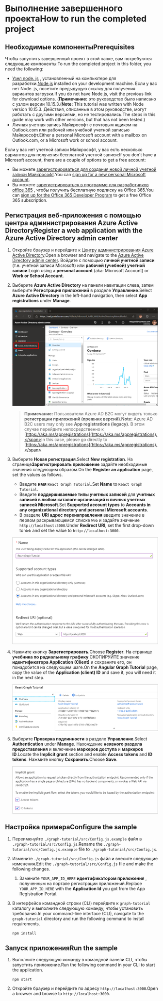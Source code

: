 # <a name="how-to-run-the-completed-project"></a><span data-ttu-id="57f97-101">Выполнение завершенного проекта</span><span class="sxs-lookup"><span data-stu-id="57f97-101">How to run the completed project</span></span>

## <a name="prerequisites"></a><span data-ttu-id="57f97-102">Необходимые компоненты</span><span class="sxs-lookup"><span data-stu-id="57f97-102">Prerequisites</span></span>

<span data-ttu-id="57f97-103">Чтобы запустить завершенный проект в этой папке, вам потребуются следующие компоненты:</span><span class="sxs-lookup"><span data-stu-id="57f97-103">To run the completed project in this folder, you need the following:</span></span>

- <span data-ttu-id="57f97-104">[Узел node. js](https://nodejs.org) , установленный на компьютере для разработки.</span><span class="sxs-lookup"><span data-stu-id="57f97-104">[Node.js](https://nodejs.org) installed on your development machine.</span></span> <span data-ttu-id="57f97-105">Если у вас нет Node. js, посетите предыдущую ссылку для получения вариантов загрузки.</span><span class="sxs-lookup"><span data-stu-id="57f97-105">If you do not have Node.js, visit the previous link for download options.</span></span> <span data-ttu-id="57f97-106">(**Примечание:** это руководство было написано с узлом версии 10.15.3.</span><span class="sxs-lookup"><span data-stu-id="57f97-106">(**Note:** This tutorial was written with Node version 10.15.3.</span></span> <span data-ttu-id="57f97-107">Действия, описанные в этом руководстве, могут работать с другими версиями, но не тестировались.</span><span class="sxs-lookup"><span data-stu-id="57f97-107">The steps in this guide may work with other versions, but that has not been tested.)</span></span>
- <span data-ttu-id="57f97-108">Личная учетная запись Майкрософт с почтовым ящиком на Outlook.com или рабочей или учебной учетной записью Майкрософт.</span><span class="sxs-lookup"><span data-stu-id="57f97-108">Either a personal Microsoft account with a mailbox on Outlook.com, or a Microsoft work or school account.</span></span>

<span data-ttu-id="57f97-109">Если у вас нет учетной записи Майкрософт, у вас есть несколько вариантов для получения бесплатной учетной записи:</span><span class="sxs-lookup"><span data-stu-id="57f97-109">If you don't have a Microsoft account, there are a couple of options to get a free account:</span></span>

- <span data-ttu-id="57f97-110">Вы можете [зарегистрироваться для создания новой личной учетной записи Майкрософт](https://signup.live.com/signup?wa=wsignin1.0&rpsnv=12&ct=1454618383&rver=6.4.6456.0&wp=MBI_SSL_SHARED&wreply=https://mail.live.com/default.aspx&id=64855&cbcxt=mai&bk=1454618383&uiflavor=web&uaid=b213a65b4fdc484382b6622b3ecaa547&mkt=E-US&lc=1033&lic=1).</span><span class="sxs-lookup"><span data-stu-id="57f97-110">You can [sign up for a new personal Microsoft account](https://signup.live.com/signup?wa=wsignin1.0&rpsnv=12&ct=1454618383&rver=6.4.6456.0&wp=MBI_SSL_SHARED&wreply=https://mail.live.com/default.aspx&id=64855&cbcxt=mai&bk=1454618383&uiflavor=web&uaid=b213a65b4fdc484382b6622b3ecaa547&mkt=E-US&lc=1033&lic=1).</span></span>
- <span data-ttu-id="57f97-111">Вы можете [зарегистрироваться в программе для разработчиков office 365](https://developer.microsoft.com/office/dev-program) , чтобы получить бесплатную подписку на Office 365.</span><span class="sxs-lookup"><span data-stu-id="57f97-111">You can [sign up for the Office 365 Developer Program](https://developer.microsoft.com/office/dev-program) to get a free Office 365 subscription.</span></span>

## <a name="register-a-web-application-with-the-azure-active-directory-admin-center"></a><span data-ttu-id="57f97-112">Регистрация веб-приложения с помощью центра администрирования Azure Active Directory</span><span class="sxs-lookup"><span data-stu-id="57f97-112">Register a web application with the Azure Active Directory admin center</span></span>

1. <span data-ttu-id="57f97-113">Откройте браузер и перейдите к [Центру администрирования Azure Active Directory](https://aad.portal.azure.com).</span><span class="sxs-lookup"><span data-stu-id="57f97-113">Open a browser and navigate to the [Azure Active Directory admin center](https://aad.portal.azure.com).</span></span> <span data-ttu-id="57f97-114">Войдите с помощью **личной учетной записи** (т.е. учетной записи Microsoft) или **рабочей (учебной) учетной записи**.</span><span class="sxs-lookup"><span data-stu-id="57f97-114">Login using a **personal account** (aka: Microsoft Account) or **Work or School Account**.</span></span>

1. <span data-ttu-id="57f97-115">Выберите **Azure Active Directory** на панели навигации слева, затем выберите **Регистрация приложений** в разделе **Управление**.</span><span class="sxs-lookup"><span data-stu-id="57f97-115">Select **Azure Active Directory** in the left-hand navigation, then select **App registrations** under **Manage**.</span></span>

    ![<span data-ttu-id="57f97-116">Снимок экрана с регистрациями приложений</span><span class="sxs-lookup"><span data-stu-id="57f97-116">A screenshot of the App registrations</span></span> ](/tutorial/images/aad-portal-app-registrations.png)

    > <span data-ttu-id="57f97-117">**Примечание:** Пользователи Azure AD B2C могут видеть только **регистрации приложений (прежних версий)**.</span><span class="sxs-lookup"><span data-stu-id="57f97-117">**Note:** Azure AD B2C users may only see **App registrations (legacy)**.</span></span> <span data-ttu-id="57f97-118">В этом случае перейдите непосредственно к [https://aka.ms/appregistrations](https://aka.ms/appregistrations).</span><span class="sxs-lookup"><span data-stu-id="57f97-118">In this case, please go directly to [https://aka.ms/appregistrations](https://aka.ms/appregistrations).</span></span>

1. <span data-ttu-id="57f97-119">Выберите **Новая регистрация**.</span><span class="sxs-lookup"><span data-stu-id="57f97-119">Select **New registration**.</span></span> <span data-ttu-id="57f97-120">На странице**Зарегистрировать приложение** задайте необходимые значения следующим образом.</span><span class="sxs-lookup"><span data-stu-id="57f97-120">On the **Register an application** page, set the values as follows.</span></span>

    - <span data-ttu-id="57f97-121">Введите **имя** `React Graph Tutorial`.</span><span class="sxs-lookup"><span data-stu-id="57f97-121">Set **Name** to `React Graph Tutorial`.</span></span>
    - <span data-ttu-id="57f97-122">Введите **поддерживаемые типы учетных записей** для **учетных записей в любом каталоге организаций и личных учетных записей Microsoft**.</span><span class="sxs-lookup"><span data-stu-id="57f97-122">Set **Supported account types** to **Accounts in any organizational directory and personal Microsoft accounts**.</span></span>
    - <span data-ttu-id="57f97-123">В разделе **URI адрес перенаправления** введите значение в первом раскрывающемся списке `Web` и задайте значение `http://localhost:3000`.</span><span class="sxs-lookup"><span data-stu-id="57f97-123">Under **Redirect URI**, set the first drop-down to `Web` and set the value to `http://localhost:3000`.</span></span>

    ![Снимок страницы "регистрация приложения"](/tutorial/images/aad-register-an-app.png)

1. <span data-ttu-id="57f97-125">Нажмите кнопку **Зарегистрировать**.</span><span class="sxs-lookup"><span data-stu-id="57f97-125">Choose **Register**.</span></span> <span data-ttu-id="57f97-126">На странице **учебника по радиальному графику** СКОПИРУЙТЕ значение **идентификатора Application (Client)** и сохраните его, он понадобится на следующем шаге.</span><span class="sxs-lookup"><span data-stu-id="57f97-126">On the **Angular Graph Tutorial** page, copy the value of the **Application (client) ID** and save it, you will need it in the next step.</span></span>

    ![Снимок экрана с ИДЕНТИФИКАТОРом приложения для новой регистрации приложения](/tutorial/images/aad-application-id.png)

1. <span data-ttu-id="57f97-128">Выберите **Проверка подлинности** в разделе **Управление**.</span><span class="sxs-lookup"><span data-stu-id="57f97-128">Select **Authentication** under **Manage**.</span></span> <span data-ttu-id="57f97-129">Нахождение **неявного раздела предоставления** и включение **маркеров доступа** и **маркеров ID**.</span><span class="sxs-lookup"><span data-stu-id="57f97-129">Locate the **Implicit grant** section and enable **Access tokens** and **ID tokens**.</span></span> <span data-ttu-id="57f97-130">Нажмите кнопку **Сохранить**.</span><span class="sxs-lookup"><span data-stu-id="57f97-130">Choose **Save**.</span></span>

    ![Снимок экрана с неявным разделом предоставления](/tutorial/images/aad-implicit-grant.png)

## <a name="configure-the-sample"></a><span data-ttu-id="57f97-132">Настройка примера</span><span class="sxs-lookup"><span data-stu-id="57f97-132">Configure the sample</span></span>

1. <span data-ttu-id="57f97-133">Переименуйте `./graph-tutorial/src/Config.js.example` файл в `./graph-tutorial/src/Config.js`.</span><span class="sxs-lookup"><span data-stu-id="57f97-133">Rename the `./graph-tutorial/src/Config.js.example` file to `./graph-tutorial/src/Config.js`.</span></span>
1. <span data-ttu-id="57f97-134">Измените `./graph-tutorial/src/Config.js` файл и внесите следующие изменения.</span><span class="sxs-lookup"><span data-stu-id="57f97-134">Edit the `./graph-tutorial/src/Config.js` file and make the following changes.</span></span>
    1. <span data-ttu-id="57f97-135">Замените `YOUR_APP_ID_HERE` **идентификатором приложения** , полученным на портале регистрации приложений.</span><span class="sxs-lookup"><span data-stu-id="57f97-135">Replace `YOUR_APP_ID_HERE` with the **Application Id** you got from the App Registration Portal.</span></span>
1. <span data-ttu-id="57f97-136">В интерфейсе командной строки (CLI) перейдите к `graph-tutorial` каталогу и выполните следующую команду, чтобы установить требования.</span><span class="sxs-lookup"><span data-stu-id="57f97-136">In your command-line interface (CLI), navigate to the `graph-tutorial` directory and run the following command to install requirements.</span></span>

    ```Shell
    npm install
    ```

## <a name="run-the-sample"></a><span data-ttu-id="57f97-137">Запуск приложения</span><span class="sxs-lookup"><span data-stu-id="57f97-137">Run the sample</span></span>

1. <span data-ttu-id="57f97-138">Выполните следующую команду в командной панели CLI, чтобы запустить приложение.</span><span class="sxs-lookup"><span data-stu-id="57f97-138">Run the following command in your CLI to start the application.</span></span>

    ```Shell
    npm start
    ```

1. <span data-ttu-id="57f97-139">Откройте браузер и перейдите по адресу `http://localhost:3000`.</span><span class="sxs-lookup"><span data-stu-id="57f97-139">Open a browser and browse to `http://localhost:3000`.</span></span>
